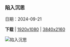 ### 陷入沉思

日期：2024-09-21

**下载**  |  [1920x1080](https://cn.bing.com/th?id=OHR.AutumnCumbria_ZH-CN0565958390_1920x1080.jpg)  |  [3840x2160](https://cn.bing.com/th?id=OHR.AutumnCumbria_ZH-CN0565958390_UHD.jpg)

![陷入沉思](https://cn.bing.com/th?id=OHR.AutumnCumbria_ZH-CN0565958390_1920x1080.jpg "巴特米尔湖，湖区国家公园，英格兰，英国 (© Alan Novelli/Alamy Stock Photo)")


